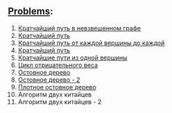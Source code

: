 ## [Problems](problems.pdf):
1. [Кратчайший путь в невзвешенном графе](A.cpp)
2. [Кратчайший путь](B.cpp)
3. [Кратчайший путь от каждой вершины до каждой](C.cpp)
4. [Кратчайший путь](D.cpp)
5. [Кратчайшие пути из одной вершины](E.cpp)
6. [Цикл отрицательного веса](F.cpp)
7. [Остовное дерево](G.cpp)
8. [Остовное дерево - 2](H.cpp)
9. [Плотное остовное дерево](I.cpp)
10. Алгоритм двух китайцев
11. Алгоритм двух китайцев - 2 

